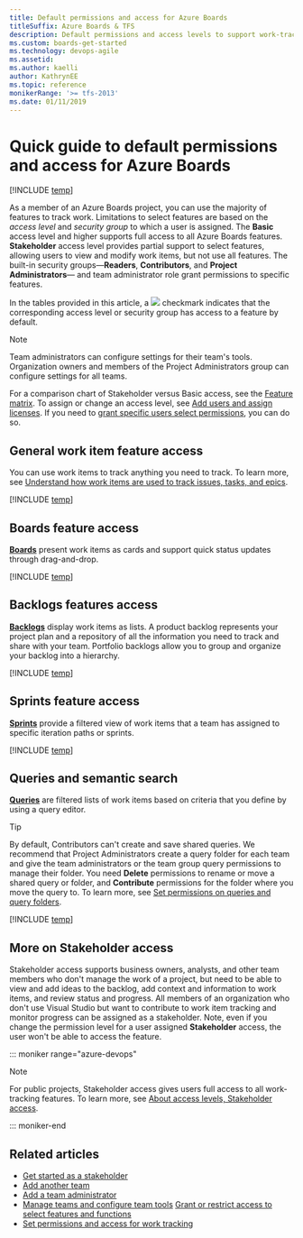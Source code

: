 ```yaml
---
title: Default permissions and access for Azure Boards
titleSuffix: Azure Boards & TFS 
description: Default permissions and access levels to support work-tracking tasks in Azure DevOps Services and Team Foundation Server
ms.custom: boards-get-started
ms.technology: devops-agile
ms.assetid: 
ms.author: kaelli
author: KathrynEE
ms.topic: reference
monikerRange: '>= tfs-2013'
ms.date: 01/11/2019
---
```


# Quick guide to default permissions and access for Azure Boards

[!INCLUDE [temp](../includes/version-vsts-tfs-all-versions.md)]

As a member of an Azure Boards project, you can use the majority of features to track work. Limitations to select features are based on the _access level_ and _security group_ to which a user is assigned. The **Basic** access level and higher supports full access to all Azure Boards features. **Stakeholder** access level provides partial support to select features, allowing users to view and modify work items, but not use all features. The built-in security groups&mdash;**Readers**, **Contributors**, and **Project Administrators**&mdash; and team administrator role grant permissions to specific features.

In the tables provided in this article, a ![ ](/azure/devops/media/icons/checkmark.png) checkmark indicates that the corresponding access level or security group has access to a feature by default.

> [!NOTE]  
> Team administrators can configure settings for their team's tools. Organization owners and members of the Project Administrators group can configure settings for all teams.

For a comparison chart of Stakeholder versus Basic access, see the [Feature matrix](https://azure.microsoft.com/services/devops/compare-features/). To assign or change an access level, see [Add users and assign licenses](../../organizations/accounts/add-organization-users.md). If you need to [grant specific users select permissions](../../organizations/security/change-individual-permissions.md), you can do so.

## General work item feature access

You can use work items to track anything you need to track. To learn more, see [Understand how work items are used to track issues, tasks, and epics](../work-items/about-work-items.md).

[!INCLUDE [temp](../../organizations/security/includes/boards-work-items.md)]

## Boards feature access

[**Boards**](../boards/kanban-quickstart.md) present work items as cards and support quick status updates through drag-and-drop.

[!INCLUDE [temp](../../organizations/security/includes/boards-boards.md)]

## Backlogs features access

[**Backlogs**](../backlogs/create-your-backlog.md) display work items as lists. A product backlog represents your project plan and a repository of all the information you need to track and share with your team. Portfolio backlogs allow you to group and organize your backlog into a hierarchy.

[!INCLUDE [temp](../../organizations/security/includes/boards-backlogs.md)]

## Sprints feature access

[**Sprints**](../sprints/assign-work-sprint.md) provide a filtered view of work items that a team has assigned to specific iteration paths or sprints.

[!INCLUDE [temp](../../organizations/security/includes/boards-sprints.md)]

## Queries and semantic search

[**Queries**](../queries/view-run-query.md) are filtered lists of work items based on criteria that you define by using a query editor.

> [!TIP]  
> By default, Contributors can't create and save shared queries. We recommend that Project Administrators create a query folder for each team and give the team administrators or the team group query permissions to manage their folder. You need **Delete** permissions to rename or move a shared query or folder, and **Contribute** permissions for the folder where you move the query to. To learn more, see [Set permissions on queries and query folders](../queries/set-query-permissions.md).

[!INCLUDE [temp](../../organizations/security/includes/boards-queries.md)]

<a id="stakeholder-access"></a>

## More on Stakeholder access

Stakeholder access supports business owners, analysts, and other team members who don't manage the work of a project, but need to be able to view and add ideas to the backlog, add context and information to work items, and review status and progress. All members of an organization who don't use Visual Studio but want to contribute to work item tracking and monitor progress can be assigned as a stakeholder. Note, even if you change the permission level for a user assigned **Stakeholder** access, the user won't be able to access the feature.

::: moniker range="azure-devops"

> [!NOTE]  
> For public projects, Stakeholder access gives users full access to all work-tracking features. To learn more, see [About access levels, Stakeholder access](../../organizations/security/access-levels.md#stakeholder-access).

::: moniker-end

## Related articles

- [Get started as a stakeholder](../../organizations/security/get-started-stakeholder.md)
- [Add another team](../../organizations/settings/add-teams.md)
- [Add a team administrator](../../organizations/settings/add-team-administrator.md)
- [Manage teams and configure team tools](../../organizations/settings/manage-teams.md) [Grant or restrict access to select features and functions](../../organizations/security/restrict-access.md)
- [Set permissions and access for work tracking](../../organizations/security/set-permissions-access-work-tracking.md)
